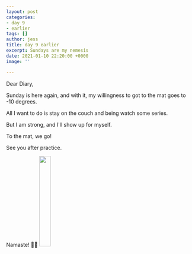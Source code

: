 ```yaml
---
layout: post
categories:
- day 9
- earlier
tags: []
author: jess
title: day 9 earlier
excerpt: Sundays are my nemesis
date: 2021-01-10 22:20:00 +0000
image: ''

---
```

Dear Diary,

Sunday is here again, and with it, my willingness to got to the mat goes to -10 degrees.

All I want to do is stay on the couch and being watch some series.

But I am strong, and I'll show up for myself.

To the mat, we go!

See you after practice.

Namaste! 🧘‍♀️ <img width="25%" height="25%" src="{{site.url}}{{site.baseurl}}/assets/images/jess-signature.gif">